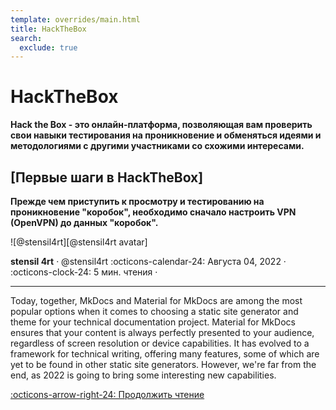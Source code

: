 ```yaml
---
template: overrides/main.html
title: HackTheBox
search:
  exclude: true
---
```


<style>
  .md-sidebar--secondary:not([hidden]) {
    visibility: hidden;
  }
</style>

# HackTheBox

__Hack the Box - это онлайн-платформа, позволяющая вам проверить свои навыки тестирования на проникновение и обменяться идеями и методологиями с другими участниками со схожими интересами.__

## [Первые шаги в HackTheBox]

__Прежде чем приступить к просмотру и тестированию на проникновение "коробок", 
необходимо сначало настроить VPN (OpenVPN) до данных "коробок".__

<aside class="mdx-author" markdown>
![@stensil4rt][@stensil4rt avatar]

<span>__stensil 4rt__ · @stensil4rt</span>
<span>
:octicons-calendar-24: Августа 04, 2022 ·
:octicons-clock-24: 5 мин. чтения ·
</span>
</aside>

---

Today, together, MkDocs and Material for MkDocs are among the most popular
options when it comes to choosing a static site generator and theme for your
technical documentation project. Material for MkDocs ensures that your
content is always perfectly presented to your audience, regardless of screen
resolution or device capabilities. It has evolved to a framework for technical
writing, offering many features, some of which are yet to be found in other
static site generators. However, we're far from the end, as 2022 is going to
bring some interesting new capabilities.

  [:octicons-arrow-right-24: Продолжить чтение][The past, present and future]

  [The past, present and future]: 2022/start.md
  
  [@stensil4rt avatar]: https://avatars.githubusercontent.com/u/62753044
  [insiders-3.1.1]: ../../insiders/changelog.md#3.1.1
